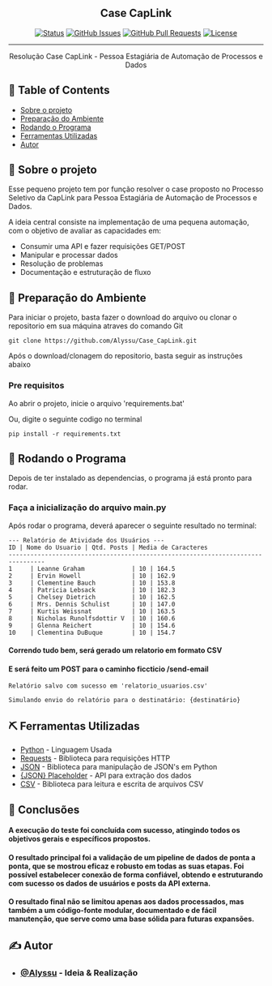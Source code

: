 <h2 align="center">Case CapLink</h2>

<div align="center">

[![Status](https://img.shields.io/badge/status-active-success.svg)]()
[![GitHub Issues](https://img.shields.io/github/issues/kylelobo/The-Documentation-Compendium.svg)](https://github.com/kylelobo/The-Documentation-Compendium/issues)
[![GitHub Pull Requests](https://img.shields.io/github/issues-pr/kylelobo/The-Documentation-Compendium.svg)](https://github.com/kylelobo/The-Documentation-Compendium/pulls)
[![License](https://img.shields.io/badge/license-MIT-blue.svg)](/LICENSE)

</div>

---

<p align="center"> Resolução Case CapLink - Pessoa Estagiária de Automação de Processos e Dados
    <br> 
</p>

## 📝 Table of Contents

- [Sobre o projeto](#about)
- [Preparação do Ambiente](#getting_started)
- [Rodando o Programa](#usage)
- [Ferramentas Utilizadas](#built_using)
- [Autor](#autor)

## 🧐 Sobre o projeto <a name = "about"></a>

Esse pequeno projeto tem por função resolver o case proposto no Processo Seletivo da CapLink para Pessoa Estagiária de Automação de Processos e Dados.

A ideia central consiste na implementação de uma pequena automação, com o objetivo de avaliar as capacidades em:
- Consumir uma API e fazer requisições GET/POST
- Manipular e processar dados
- Resolução de problemas
- Documentação e estruturação de fluxo

## 🏁 Preparação do Ambiente <a name = "getting_started"></a>

Para iniciar o projeto, basta fazer o download do arquivo ou clonar o repositorio em sua máquina atraves do comando Git
```
git clone https://github.com/Alyssu/Case_CapLink.git
```

Após o download/clonagem do repositorio, basta seguir as instruções abaixo

### Pre requisitos

Ao abrir o projeto, inicie o arquivo 'requirements.bat'

Ou, digite o seguinte codigo no terminal

```
pip install -r requirements.txt
```

## 🔧 Rodando o Programa <a name = "usage"></a>

Depois de ter instalado as dependencias, o programa já está pronto para rodar.

### Faça a inicialização do arquivo main.py

Após rodar o programa, deverá aparecer o seguinte resultado no terminal:

```
--- Relatório de Atividade dos Usuários ---
ID | Nome do Usuario | Qtd. Posts | Media de Caracteres
--------------------------------------------------------------------------------
1     | Leanne Graham             | 10 | 164.5
2     | Ervin Howell              | 10 | 162.9
3     | Clementine Bauch          | 10 | 153.8
4     | Patricia Lebsack          | 10 | 182.3
5     | Chelsey Dietrich          | 10 | 162.5
6     | Mrs. Dennis Schulist      | 10 | 147.0
7     | Kurtis Weissnat           | 10 | 163.5
8     | Nicholas Runolfsdottir V  | 10 | 160.6
9     | Glenna Reichert           | 10 | 154.6
10    | Clementina DuBuque        | 10 | 154.7
```

#### Correndo tudo bem, será gerado um relatorio em formato CSV

#### E será feito um POST para o caminho ficcticio /send-email
```
Relatório salvo com sucesso em 'relatorio_usuarios.csv'

Simulando envio do relatório para o destinatário: {destinatário}
```

## ⛏️ Ferramentas Utilizadas <a name = "built_using"></a>

- [Python](https://www.python.org/) - Linguagem Usada
- [Requests](https://pypi.org/project/requests/) - Biblioteca para requisições HTTP
- [JSON](https://docs.python.org/pt-br/3.13/library/json.html) - Biblioteca para manipulação de JSON's em Python
- [{JSON} Placeholder](https://vuejs.org/) - API para extração dos dados
- [CSV](https://docs.python.org/pt-br/3/library/csv.html) - Biblioteca para leitura e escrita de arquivos CSV

## 🎉 Conclusões <a name = "acknowledgement"></a>

#### A execução do teste foi concluída com sucesso, atingindo todos os objetivos gerais e específicos propostos. 

#### O resultado principal foi a validação de um pipeline de dados de ponta a ponta, que se mostrou eficaz e robusto em todas as suas etapas. Foi possível estabelecer conexão de forma confiável, obtendo e estruturando com sucesso os dados de usuários e posts da API externa.

#### O resultado final não se limitou apenas aos dados processados, mas também a um código-fonte modular, documentado e de fácil manutenção, que serve como uma base sólida para futuras expansões.

## ✍️ Autor <a name = "autor"></a>

- ### [@Alyssu](https://github.com/Alyssu) - Ideia & Realização

